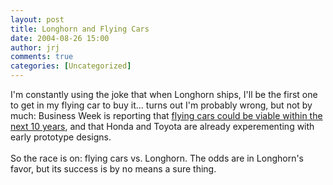 ```yaml
---
layout: post
title: Longhorn and Flying Cars
date: 2004-08-26 15:00
author: jrj
comments: true
categories: [Uncategorized]
---
```

<span style="color:gray"></span>I'm constantly using the joke that when Longhorn ships, I'll be the first one to get in my flying car to buy it... turns out I'm probably wrong, but not by much: Business Week is reporting that <a href="http://www.businessweek.com/technology/content/aug2004/tc20040825_4462_tc119.htm" target="_blank">flying cars could be viable within the next 10 years</a>, and that Honda and Toyota are already experementing with early prototype designs.<br /><br />So the race is on: flying cars vs. Longhorn. The odds are in Longhorn's favor, but its success is by no means a sure thing.<span style="color:gray"></span>
